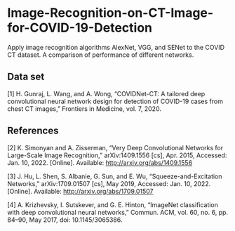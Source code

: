 # Image-Recognition-on-CT-Image-for-COVID-19-Detection

Apply image recognition algorithms AlexNet, VGG, and SENet to the COVID CT dataset. A comparison of performance of different networks.


## Data set

[1]	H. Gunraj, L. Wang, and A. Wong, “COVIDNet-CT: A tailored deep convolutional neural network design for detection of COVID-19 cases from chest CT images,” Frontiers in Medicine, vol. 7, 2020. 

## References

[2]	K. Simonyan and A. Zisserman, “Very Deep Convolutional Networks for Large-Scale Image Recognition,” arXiv:1409.1556 [cs], Apr. 2015, Accessed: Jan. 10, 2022. [Online]. Available: http://arxiv.org/abs/1409.1556

[3]	J. Hu, L. Shen, S. Albanie, G. Sun, and E. Wu, “Squeeze-and-Excitation Networks,” arXiv:1709.01507 [cs], May 2019, Accessed: Jan. 10, 2022. [Online]. Available: http://arxiv.org/abs/1709.01507

[4]	A. Krizhevsky, I. Sutskever, and G. E. Hinton, “ImageNet classification with deep convolutional neural networks,” Commun. ACM, vol. 60, no. 6, pp. 84–90, May 2017, doi: 10.1145/3065386.
